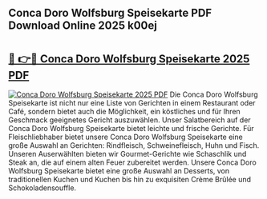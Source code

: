 ## Conca Doro Wolfsburg Speisekarte PDF Download Online 2025 k00ej

# <h2><a href="http://gc7dzb.nevu.top/?p=Conca+Doro+Wolfsburg+Speisekarte">🔗 👉🔴 Conca Doro Wolfsburg Speisekarte 2025 PDF</a></h2>

[![Conca Doro Wolfsburg Speisekarte 2025 PDF](https://i.imgur.com/dBaPXMq.png)](http://gc7dzb.nevu.top/?p=Conca+Doro+Wolfsburg+Speisekarte)
Die Conca Doro Wolfsburg Speisekarte ist nicht nur eine Liste von Gerichten in einem Restaurant oder Café, sondern bietet auch die Möglichkeit, ein köstliches und für Ihren Geschmack geeignetes Gericht auszuwählen. Unser Salatbereich auf der Conca Doro Wolfsburg Speisekarte bietet leichte und frische Gerichte. Für Fleischliebhaber bietet unsere Conca Doro Wolfsburg Speisekarte eine große Auswahl an Gerichten: Rindfleisch, Schweinefleisch, Huhn und Fisch. Unseren Auserwählten bieten wir Gourmet-Gerichte wie Schaschlik und Steak an, die auf einem alten Feuer zubereitet werden. Unsere Conca Doro Wolfsburg Speisekarte bietet eine große Auswahl an Desserts, von traditionellen Kuchen und Kuchen bis hin zu exquisiten Crème Brûlée und Schokoladensouffle.
